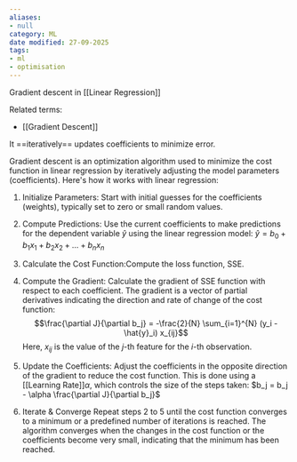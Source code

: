 ```yaml
---
aliases:
- null
category: ML
date modified: 27-09-2025
tags:
- ml
- optimisation
---
```

Gradient descent in [[Linear Regression]]

Related terms:
- [[Gradient Descent]]

It ==iteratively== updates coefficients to minimize error.

Gradient descent is an optimization algorithm used to minimize the cost function in linear regression by iteratively adjusting the model parameters (coefficients). Here's how it works with linear regression:

1. Initialize Parameters: Start with initial guesses for the coefficients (weights), typically set to zero or small random values.
2. Compute Predictions: Use the current coefficients to make predictions for the dependent variable $\hat{y}$ using the linear regression model: $\hat{y} = b_0 + b_1x_1 + b_2x_2 + \ldots + b_nx_n$
3. Calculate the Cost Function:Compute the loss function, SSE.
4. Compute the Gradient: Calculate the gradient of SSE function with respect to each coefficient. The gradient is a vector of partial derivatives indicating the direction and rate of change of the cost function:
     $$\frac{\partial J}{\partial b_j} = -\frac{2}{N} \sum_{i=1}^{N} (y_i - \hat{y}_i) x_{ij}$$
   Here, $x_{ij}$ is the value of the $j$-th feature for the $i$-th observation.
5. Update the Coefficients: Adjust the coefficients in the opposite direction of the gradient to reduce the cost function. This is done using a [[Learning Rate]]$\alpha$, which controls the size of the steps taken: $b_j = b_j - \alpha \frac{\partial J}{\partial b_j}$

6. Iterate & Converge Repeat steps 2 to 5 until the cost function converges to a minimum or a predefined number of iterations is reached. The algorithm converges when the changes in the cost function or the coefficients become very small, indicating that the minimum has been reached.